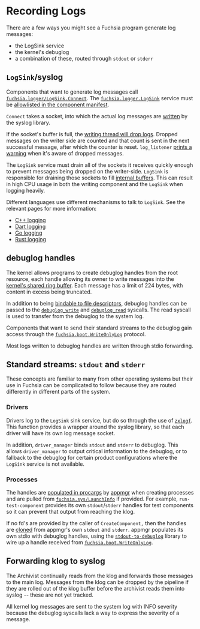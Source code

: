 # Recording Logs

There are a few ways you might see a Fuchsia program generate log messages:

* the LogSink service
* the kernel's debuglog
* a combination of these, routed through `stdout` or `stderr`

## `LogSink`/syslog

Components that want to generate log messages call [`fuchsia.logger/LogSink.Connect`]. The
[`fuchsia.logger.LogSink`] service must be [allowlisted in the component manifest][logsink-cmx].

`Connect` takes a socket, into which the actual log messages are [written] by the syslog library.

If the socket's buffer is full, the [writing thread will drop logs]. Dropped messages on the writer
side are counted and that count is sent in the next successful message, after which the counter is
reset. `log_listener` [prints a warning] when it's aware of dropped messages.

The `LogSink` service must drain all of the sockets it receives quickly enough to prevent messages
being dropped on the writer-side. `LogSink` is responsible for draining those sockets to fill
[internal buffers]. This can result in high CPU usage in both the writing component and the
`LogSink` when logging heavily.

Different languages use different mechanisms to talk to `LogSink`. See the relevant pages for more
information:

* [C++ logging]
* [Dart logging]
* [Go logging]
* [Rust logging]

## debuglog handles

The kernel allows programs to create debuglog handles from the root resource, each handle allowing
its owner to write messages into the [kernel's shared ring buffer]. Each message has a limit of 224
bytes, with content in excess being truncated.

In addition to being [bindable to file descriptors], debuglog handles can be passed to the
[`debuglog_write`] and [`debuglog_read`] syscalls. The read syscall is used to transfer from the
debuglog to the system log.

Components that want to send their standard streams to the debuglog gain access through the
[`fuchsia.boot.WriteOnlyLog`] protocol.

Most logs written to debuglog handles are written through stdio forwarding.

## Standard streams: `stdout` and `stderr`

These concepts are familiar to many from other operating systems but their use in Fuchsia can be
complicated to follow because they are routed differently in different parts of the system.

### Drivers

Drivers log to the `LogSink` sink service, but do so through the use of [`zxlogf`]. This function
provides a wrapper around the syslog library, so that each driver will have its own log message
socket.

In addition, `driver_manager` binds `stdout` and `stderr` to debuglog. This allows `driver_manager`
to output critical information to the debuglog, or to fallback to the debuglog for certain product
configurations where the `LogSink` service is not available.

### Processes

The handles are [populated in procargs] by [appmgr] when creating processes and are pulled from
[`fuchsia.sys/LaunchInfo`] if provided. For example, `run-test-component` provides its own
`stdout`/`stderr` handles for test components so it can prevent that output from reaching the klog.

If no fd's are provided by the caller of `CreateComponent,` then the handles are [cloned] from
appmgr's own `stdout` and `stderr`. appmgr populates its own stdio with debuglog handles, using the
[`stdout-to-debuglog`] library to wire up a handle received from [`fuchsia.boot.WriteOnlyLog`].

## Forwarding klog to syslog

The Archivist continually reads from the klog and forwards those messages to the main log. Messages
from the klog can be dropped by the pipeline if they are rolled out of the klog buffer before the
archivist reads them into syslog -- these are not yet tracked.

All kernel log messages are sent to the system log with INFO severity because the debuglog syscalls
lack a way to express the severity of a message.

[`fuchsia.logger/LogSink.Connect`]: https://fuchsia.dev/reference/fidl/fuchsia.logger#Connect
[`fuchsia.logger.LogSink`]: https://fuchsia.dev/reference/fidl/fuchsia.logger#LogSink
[logsink-cmx]: https://fuchsia.googlesource.com/fuchsia/+/1bdbf8a4e6f758c3b1782dee352071cc592ca3ab/src/lib/ui/carnelian/meta/example.cmx#15
[written]: https://fuchsia.googlesource.com/fuchsia/+/1bdbf8a4e6f758c3b1782dee352071cc592ca3ab/zircon/system/ulib/syslog/fx_logger.cc#72
[writing thread will drop logs]: https://fuchsia.googlesource.com/fuchsia/+/1bdbf8a4e6f758c3b1782dee352071cc592ca3ab/zircon/system/ulib/syslog/fx_logger.cc#130
[prints a warning]: https://fuchsia.googlesource.com/fuchsia/+/1bdbf8a4e6f758c3b1782dee352071cc592ca3ab/garnet/bin/log_listener/src/main.rs#708
[internal buffers]: https://fuchsia.googlesource.com/fuchsia/+/1bdbf8a4e6f758c3b1782dee352071cc592ca3ab/src/diagnostics/archivist/src/logs.rs#47
[C++ logging]: /docs/development/languages/c-cpp/logging.md
[Dart logging]: /docs/development/languages/dart/logging.md
[Go logging]: /docs/development/languages/go/logging.md
[Rust logging]: /docs/development/languages/rust/logging.md
[kernel's shared ring buffer]: https://fuchsia.googlesource.com/fuchsia/+/1bdbf8a4e6f758c3b1782dee352071cc592ca3ab/zircon/kernel/lib/debuglog/debuglog.cc#37
[bindable to file descriptors]: https://fuchsia.googlesource.com/fuchsia/+/1bdbf8a4e6f758c3b1782dee352071cc592ca3ab/sdk/lib/fdio/include/lib/fdio/fdio.h#36
[`debuglog_write`]: /docs/reference/syscalls/debuglog_write.md
[`debuglog_read`]: /docs/reference/syscalls/debuglog_read.md
[`zxlogf`]: https://fuchsia.googlesource.com/fuchsia/+/1bdbf8a4e6f758c3b1782dee352071cc592ca3ab/src/lib/ddk/include/ddk/debug.h#103
[kernel params]: /docs/reference/kernel/kernel_cmdline.md#drivernamelogflags
[populated in procargs]: https://fuchsia.googlesource.com/fuchsia/+/1bdbf8a4e6f758c3b1782dee352071cc592ca3ab/src/sys/appmgr/realm.cc#140
[`fuchsia.sys/LaunchInfo`]: https://fuchsia.dev/reference/fidl/fuchsia.sys#LaunchInfo
[cloned]: https://fuchsia.googlesource.com/fuchsia/+/1bdbf8a4e6f758c3b1782dee352071cc592ca3ab/src/sys/appmgr/realm.cc#69
[`stdout-to-debuglog`]: /src/sys/lib/stdout-to-debuglog
[`fuchsia.boot.WriteOnlyLog`]: https://fuchsia.dev/reference/fidl/fuchsia.boot#WriteOnlyLog
[appmgr]: /src/sys/appmgr/README.md
[`ddk/debug.h`]: /src/lib/ddk/include/ddk/debug.h
